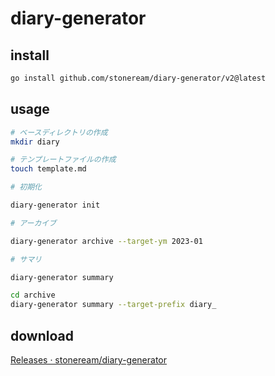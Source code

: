 # diary-generator

## install

```bash
go install github.com/stoneream/diary-generator/v2@latest
```

## usage

```bash
# ベースディレクトリの作成
mkdir diary

# テンプレートファイルの作成
touch template.md

# 初期化

diary-generator init

# アーカイブ

diary-generator archive --target-ym 2023-01

# サマリ

diary-generator summary

cd archive
diary-generator summary --target-prefix diary_
```

## download

[Releases · stoneream/diary-generator](https://github.com/stoneream/diary-generator/releases)
